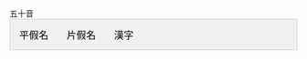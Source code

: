 <html>
<head>
<style type="text/css">
#Header{
　width:360px;
　height:80px;
　text-align:center;
　line-height:80px;
　font-size:15px;
　color:#fffaf3;
　font-weight:bold;
　background-color:#f9c81e;
}
#body{
　width:360px;
　height:280px;
　text-align:center;
　line-height:280px;
　font-size:15px;
　color:#f9c81e;
　font-weight:bold;
　background-color:#fffaf3;
}
#Footer{
　width:360px;
　height:80px;
　text-align:center;
　line-height:80px;
　font-size:15px;
　color:#fffaf3;
　font-weight:bold;
　background-color:#f9c81e;
}
.tab {
    overflow: hidden;
    border: 1px solid #ccc;
    background-color: #f1f1f1;
}
.tab button {
    background-color: inherit;
    float: left;
    border: none;
    outline: none;
    cursor: pointer;
    padding: 14px 16px;
    transition: 0.3s;
    font-size: 17px;
}
.tab button:hover {
    background-color: #ddd;
}
.tab button.active {
    background-color: #ccc;
}
.tabcontent {
    display: none;
    padding: 6px 12px;
    border: 1px solid #ccc;
    border-top: none;
</style>
</head>
<body>
  <div id="Header">五十音</div>
<div id="Body"> </div>
<div class="tab">
  <button class="tablinks" onclick="openCity(event, '平假名')">平假名</button>
  <button class="tablinks" onclick="openCity(event, '片假名')">片假名</button>
  <button class="tablinks" onclick="openCity(event, '漢字')">漢字</button>
</div>

<div id="平假名" class="tabcontent">
  <h3>平假名:用於一般書寫和印刷;模仿漢字的草書演變而來的。</h3>
  
</div>

<div id="片假名" class="tabcontent">
  <h3>片假名:用於標記外來語及特殊詞彙；模仿漢字的楷書、擷取一部分寫成</h3>
   
</div>

<div id="漢字" class="tabcontent">
  <h3>漢字使用上約五千字，交談、閱讀至少需熟記兩千字</h3>

</div>

<script>
function openCity(evt, cityName) {
    var i, tabcontent, tablinks;
    tabcontent = document.getElementsByClassName("tabcontent");
    for (i = 0; i < tabcontent.length; i++) {
        tabcontent[i].style.display = "none";
    }
    tablinks = document.getElementsByClassName("tablinks");
    for (i = 0; i < tablinks.length; i++) {
        tablinks[i].className = tablinks[i].className.replace(" active", "");
    }
    document.getElementById(cityName).style.display = "block";
    evt.currentTarget.className += " active";
}
</script>
     
</body>
